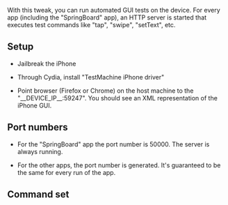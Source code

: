 With this tweak, you can run automated GUI tests on the device. For every app (including the "SpringBoard" app), an HTTP server is started that executes test commands like "tap", "swipe", "setText", etc.


## Setup

* Jailbreak the iPhone

* Through Cydia, install "TestMachine iPhone driver"

* Point browser (Firefox or Chrome) on the host machine to the "\_\_DEVICE\_IP\_\_:59247". You should see an XML representation of the iPhone GUI.


## Port numbers

* For the "SpringBoard" app the port number is 50000. The server is always running.

* For the other apps, the port number is generated. It's guaranteed to be the same for every run of the app.


## Command set
